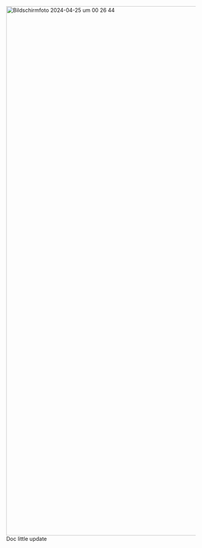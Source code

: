 <img width="1408" alt="Bildschirmfoto 2024-04-25 um 00 26 44" src="https://github.com/SI-Classroom-Batch-013/android-abschluss-PascalAllekotte/assets/148057928/6c459b95-e261-4c33-b2cc-9804f1414164">
Doc
little update
